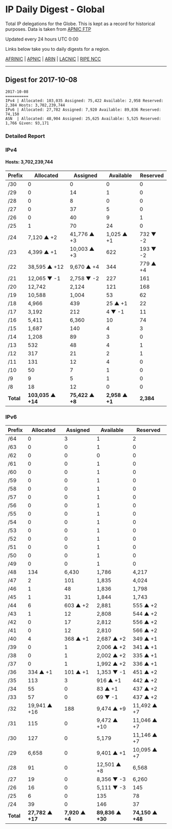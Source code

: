 # IP Daily Digest - Global

Total IP delegations for the Globe. This is kept as a record for historical purposes. Data is taken from [APNIC FTP](https://ftp.apnic.net/)

Updated every 24 hours UTC 0:00

Links below take you to daily digests for a region.

[AFRINIC](./archives/AFRINIC/) | [APNIC](./archives/APNIC/) | [ARIN](./archives/ARIN/) | [LACNIC](./archives/LACNIC/) | [RIPE NCC](./archives/RIPE_NCC/)

---

## Digest for 2017-10-08
```
2017-10-08
==========
IPv4 | Allocated: 103,035 Assigned: 75,422 Available: 2,958 Reserved: 2,384 Hosts: 3,702,239,744
IPv6 | Allocated: 27,782 Assigned: 7,920 Available: 89,836 Reserved: 74,150
ASN  | Allocated: 48,904 Assigned: 25,625 Available: 5,525 Reserved: 1,766 Given: 93,171
```

### Detailed Report

### IPv4

#### Hosts: **3,702,239,744**

| Prefix | Allocated | Assigned | Available | Reserved |
| ----- | ----- | ----- | ----- | ----- |
| /30 | 0 | 0 | 0 | 0 |
| /29 | 0 | 14 | 1 | 0 |
| /28 | 0 | 8 | 0 | 0 |
| /27 | 0 | 37 | 5 | 0 |
| /26 | 0 | 40 | 9 | 1 |
| /25 | 1 | 70 | 24 | 0 |
| /24 | 7,120 ▲ +2 | 41,776 ▲ +3 | 1,025 ▲ +1 | 732 ▼ -2 |
| /23 | 4,399 ▲ +1 | 10,003 ▲ +3 | 622 | 193 ▼ -2 |
| /22 | 38,595 ▲ +12 | 9,670 ▲ +4 | 344 | 779 ▲ +4 |
| /21 | 12,065 ▼ -1 | 2,758 ▼ -2 | 227 | 161 |
| /20 | 12,742 | 2,124 | 121 | 168 |
| /19 | 10,588 | 1,004 | 53 | 62 |
| /18 | 4,966 | 439 | 25 ▲ +1 | 22 |
| /17 | 3,192 | 212 | 4 ▼ -1 | 11 |
| /16 | 5,411 | 6,360 | 10 | 74 |
| /15 | 1,687 | 140 | 4 | 3 |
| /14 | 1,208 | 89 | 3 | 0 |
| /13 | 532 | 48 | 4 | 1 |
| /12 | 317 | 21 | 2 | 1 |
| /11 | 131 | 12 | 4 | 0 |
| /10 | 50 | 7 | 1 | 0 |
| /9 | 9 | 5 | 1 | 0 |
| /8 | 18 | 12 | 0 | 0 |
| **Total** | **103,035 ▲ +14** | **75,422 ▲ +8** | **2,958 ▲ +1** | **2,384** |

### IPv6

| Prefix | Allocated | Assigned | Available | Reserved |
| ----- | ----- | ----- | ----- | ----- |
| /64 | 0 | 3 | 1 | 2 |
| /63 | 0 | 0 | 1 | 0 |
| /62 | 0 | 0 | 0 | 0 |
| /61 | 0 | 0 | 1 | 0 |
| /60 | 0 | 0 | 1 | 0 |
| /59 | 0 | 0 | 1 | 0 |
| /58 | 0 | 0 | 1 | 0 |
| /57 | 0 | 0 | 1 | 0 |
| /56 | 0 | 0 | 1 | 0 |
| /55 | 0 | 0 | 1 | 0 |
| /54 | 0 | 0 | 1 | 0 |
| /53 | 0 | 0 | 1 | 0 |
| /52 | 0 | 0 | 1 | 0 |
| /51 | 0 | 0 | 1 | 0 |
| /50 | 0 | 0 | 1 | 0 |
| /49 | 0 | 0 | 1 | 0 |
| /48 | 134 | 6,430 | 1,786 | 4,217 |
| /47 | 2 | 101 | 1,835 | 4,024 |
| /46 | 1 | 48 | 1,836 | 1,798 |
| /45 | 1 | 31 | 1,844 | 1,743 |
| /44 | 6 | 603 ▲ +2 | 2,881 | 555 ▲ +2 |
| /43 | 1 | 12 | 2,808 | 544 ▲ +2 |
| /42 | 0 | 17 | 2,812 | 556 ▲ +2 |
| /41 | 0 | 12 | 2,810 | 566 ▲ +2 |
| /40 | 4 | 368 ▲ +1 | 2,687 ▲ +2 | 349 ▲ +1 |
| /39 | 0 | 1 | 2,006 ▲ +2 | 341 ▲ +1 |
| /38 | 0 | 1 | 2,002 ▲ +2 | 335 ▲ +1 |
| /37 | 0 | 1 | 1,992 ▲ +2 | 336 ▲ +1 |
| /36 | 334 ▲ +1 | 101 ▲ +1 | 1,353 ▼ -1 | 451 ▲ +2 |
| /35 | 113 | 3 | 916 ▲ +1 | 442 ▲ +2 |
| /34 | 55 | 0 | 83 ▲ +1 | 437 ▲ +2 |
| /33 | 57 | 0 | 69 ▼ -1 | 437 ▲ +2 |
| /32 | 19,941 ▲ +16 | 188 | 9,474 ▲ +9 | 11,492 ▲ +7 |
| /31 | 115 | 0 | 9,472 ▲ +10 | 11,046 ▲ +7 |
| /30 | 127 | 0 | 5,179 | 11,146 ▲ +7 |
| /29 | 6,658 | 0 | 9,401 ▲ +1 | 10,095 ▲ +7 |
| /28 | 91 | 0 | 12,501 ▲ +8 | 6,568 |
| /27 | 19 | 0 | 8,356 ▼ -3 | 6,260 |
| /26 | 16 | 0 | 5,111 ▼ -3 | 145 |
| /25 | 6 | 0 | 135 | 78 |
| /24 | 39 | 0 | 146 | 37 |
| **Total** | **27,782 ▲ +17** | **7,920 ▲ +4** | **89,836 ▲ +30** | **74,150 ▲ +48** |
